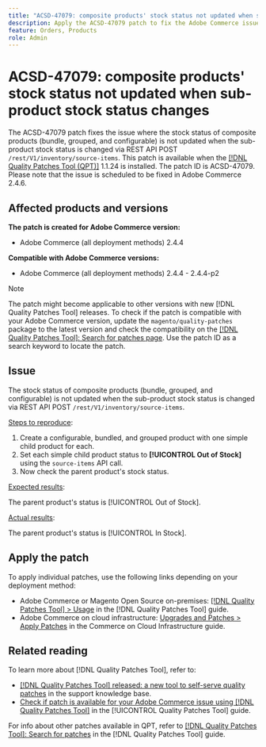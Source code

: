 ```yaml
---
title: "ACSD-47079: composite products' stock status not updated when sub-product stock status changes"
description: Apply the ACSD-47079 patch to fix the Adobe Commerce issue where composite products (bundle, grouped, and configurable) stock status is not updated when sub-product stock status changes via REST API POST /rest/V1/inventory/source-items.
feature: Orders, Products
role: Admin
---
```

# ACSD-47079: composite products' stock status not updated when sub-product stock status changes

The ACSD-47079 patch fixes the issue where the stock status of composite products (bundle, grouped, and configurable) is not updated when the sub-product stock status is changed via REST API POST `/rest/V1/inventory/source-items`. This patch is available when the [[!DNL Quality Patches Tool (QPT)]](https://experienceleague.adobe.com/en/docs/commerce-knowledge-base/kb/announcements/commerce-announcements/magento-quality-patches-released-new-tool-to-self-serve-quality-patches) 1.1.24 is installed. The patch ID is ACSD-47079. Please note that the issue is scheduled to be fixed in Adobe Commerce 2.4.6.

## Affected products and versions

**The patch is created for Adobe Commerce version:**

* Adobe Commerce (all deployment methods) 2.4.4

**Compatible with Adobe Commerce versions:**

* Adobe Commerce (all deployment methods) 2.4.4 - 2.4.4-p2

>[!NOTE]
>
>The patch might become applicable to other versions with new [!DNL Quality Patches Tool] releases. To check if the patch is compatible with your Adobe Commerce version, update the `magento/quality-patches` package to the latest version and check the compatibility on the [[!DNL Quality Patches Tool]: Search for patches page](https://experienceleague.adobe.com/tools/commerce-quality-patches/index.html). Use the patch ID as a search keyword to locate the patch.

## Issue

The stock status of composite products (bundle, grouped, and configurable) is not updated when the sub-product stock status is changed via REST API POST `/rest/V1/inventory/source-items`.

<u>Steps to reproduce</u>:

1. Create a configurable, bundled, and grouped product with one simple child product for each.
1. Set each simple child product status to **[!UICONTROL Out of Stock]** using the `source-items` API call.
1. Now check the parent product's stock status.

<u>Expected results</u>:

The parent product's status is [!UICONTROL Out of Stock].

<u>Actual results</u>:

The parent product's status is [!UICONTROL In Stock].

## Apply the patch

To apply individual patches, use the following links depending on your deployment method:

* Adobe Commerce or Magento Open Source on-premises: [[!DNL Quality Patches Tool] > Usage](/help/tools/quality-patches-tool/usage.md) in the [!DNL Quality Patches Tool] guide.
* Adobe Commerce on cloud infrastructure: [Upgrades and Patches > Apply Patches](https://experienceleague.adobe.com/docs/commerce-cloud-service/user-guide/develop/upgrade/apply-patches.html) in the Commerce on Cloud Infrastructure guide.

## Related reading

To learn more about [!DNL Quality Patches Tool], refer to:

* [[!DNL Quality Patches Tool] released: a new tool to self-serve quality patches](https://experienceleague.adobe.com/en/docs/commerce-knowledge-base/kb/announcements/commerce-announcements/magento-quality-patches-released-new-tool-to-self-serve-quality-patches) in the support knowledge base.
* [Check if patch is available for your Adobe Commerce issue using [!DNL Quality Patches Tool]](/help/tools/quality-patches-tool/patches-available-in-qpt/check-patch-for-magento-issue-with-magento-quality-patches.md) in the [!UICONTROL Quality Patches Tool] guide.


For info about other patches available in QPT, refer to [[!DNL Quality Patches Tool]: Search for patches](https://experienceleague.adobe.com/tools/commerce-quality-patches/index.html) in the [!DNL Quality Patches Tool] guide.
